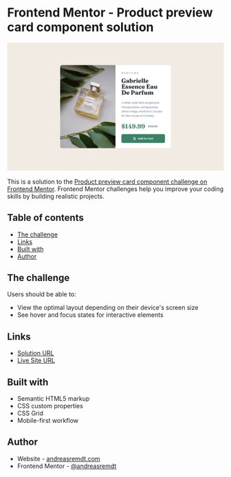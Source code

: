 # Frontend Mentor - Product preview card component solution

![](./screenshot.png)

This is a solution to the [Product preview card component challenge on Frontend Mentor](https://www.frontendmentor.io/challenges/product-preview-card-component-GO7UmttRfa). Frontend Mentor challenges help you improve your coding skills by building realistic projects.

## Table of contents

- [The challenge](#the-challenge)
- [Links](#links)
- [Built with](#built-with)
- [Author](#author)

## The challenge

Users should be able to:

- View the optimal layout depending on their device's screen size
- See hover and focus states for interactive elements

## Links

- [Solution URL](https://github.com/andreasremdt/fm-challenges/tree/main/product-preview-card-component/)
- [Live Site URL](https://fm-challenges-ar.netlify.app/product-preview-card-component/)

## Built with

- Semantic HTML5 markup
- CSS custom properties
- CSS Grid
- Mobile-first workflow

## Author

- Website - [andreasremdt.com](https://andreasremdt.com)
- Frontend Mentor - [@andreasremdt](https://www.frontendmentor.io/profile/andreasremdt)

